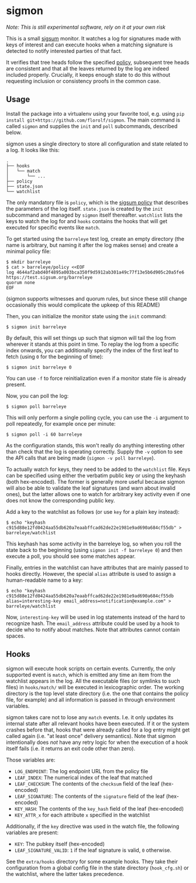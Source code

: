 # sigmon

*Note: This is still experimental software, rely on it at your own risk*

This is a small [sigsum](https://sigsum.org) monitor. It watches a log for signatures made with keys of interest and can execute hooks when a matching signature is detected to notify interested parties of that fact.

It verifies that tree heads follow the specified [policy](https://git.glasklar.is/sigsum/core/sigsum-go/-/blob/main/doc/policy.md), subsequent tree heads are consistent and that all the leaves returned by the log are indeed included properly. Crucially, it keeps enough state to do this without requesting inclusion or consistency proofs in the common case.

## Usage

Install the package into a virtualenv using your favorite tool, e.g. using `pip install git+https://github.com/florolf/sigmon`. The main command is called `sigmon` and supplies the `init` and `poll` subcommands, described below.

sigmon uses a single directory to store all configuration and state related to a log. It looks like this:

```
.
├── hooks
│   └── match
│       └── ...
├── policy
├── state.json
└── watchlist
```

The only mandatory file is `policy`, which is the [sigsum policy](https://git.glasklar.is/sigsum/core/sigsum-go/-/blob/main/doc/policy.md) that describes the parameters of the log itself. `state.json` is created by the `init` subcommand and managed by `sigmon` itself thereafter. `watchlist` lists the keys to watch the log for and `hooks` contains the hooks that will get executed for specific events like `match`.

To get started using the `barreleye` test log, create an empty directory (the name is arbitrary, but naming it after the log makes sense) and create a minimal policy file:

```
$ mkdir barreleye
$ cat > barreleye/policy <<EOF
log 4644af2abd40f4895a003bca350f9d5912ab301a49c77f13e5b6d905c20a5fe6 https://test.sigsum.org/barreleye
quorum none
EOF
```

(sigmon supports witnesses and quorum rules, but since these still change occasionally this would complicate the upkeep of this README)

Then, you can initialize the monitor state using the `init` command:

```
$ sigmon init barreleye
```

By default, this will set things up such that sigmon will tail the log from wherever it stands at this point in time. To replay the log from a specific index onwards, you can additionally specify the index of the first leaf to fetch (using `0` for the beginning of time):

```
$ sigmon init barreleye 0
```

You can use `-f` to force reinitialization even if a monitor state file is already present.

Now, you can poll the log:

```
$ sigmon poll barreleye
```

This will only perform a single polling cycle, you can use the `-i` argument to poll repeatedly, for example once per minute:

```
$ sigmon poll -i 60 barreleye
```

As the configuration stands, this won't really do anything interesting other than check that the log is operating correctly. Supply the `-v` option to see the API calls that are being made (`sigmon -v poll barreleye`).

To actually watch for keys, they need to be added to the `watchlist` file. Keys can be specified using either the verbatim public key or using the keyhash (both hex-encoded). The former is generally more useful because sigmon will also be able to validate the leaf signatures (and warn about invalid ones), but the latter allows one to watch for arbitrary key activity even if one does not know the corresponding public key.

Add a key to the watchlist as follows (or use `key` for a plain key instead):

```
$ echo "keyhash c915d88e12fd0424aa55db620a7eaabffcad62de22e1981e9ad690a684cf55db" > barreleye/watchlist
```

This keyhash has some activity in the barreleye log, so when you roll the state back to the beginning (using `sigmon init -f barreleye 0`) and then execute a poll, you should see some matches appear.

Finally, entries in the watchlist can have attributes that are mainly passed to hooks directly. However, the special `alias` attribute is used to assign a human-readable name to a key:

```
$ echo "keyhash c915d88e12fd0424aa55db620a7eaabffcad62de22e1981e9ad690a684cf55db alias=interesting-key email_address=notification@example.com" > barreleye/watchlist
```

Now, `interesting-key` will be used in log statements instead of the hard to recognize hash. The `email_address` attribute could be used by a hook to decide who to notify about matches. Note that attributes cannot contain spaces.

## Hooks

sigmon will execute hook scripts on certain events. Currently, the only supported event is `match`, which is emitted any time an item from the watchlist appears in the log. All the executable files (or symlinks to such files) in `hooks/match/` will be executed in lexicographic order. The working directory is the top level state directory (i.e. the one that contains the policy file, for example) and all information is passed in through environment variables.

sigmon takes care not to lose any `match` events. I.e. it only updates its internal state after all relevant hooks have been executed. If it or the system crashes before that, hooks that were already called for a log entry might get called again (i.e. "at least once" delivery semantics). Note that sigmon intentionally does *not* have any retry logic for when the execution of a hook itself fails (i.e. it returns an exit code other than zero).

Those variables are:

 - `LOG_ENDPOINT`: The log endpoint URL from the policy file
 - `LEAF_INDEX`: The numerical index of the leaf that matched
 - `LEAF_CHECKSUM`: The contents of the `checksum` field of the leaf (hex-encoded)
 - `LEAF_SIGNATURE`: The contents of the `signature` field of the leaf (hex-encoded)
 - `KEY_HASH`: The contents of the `key_hash` field of the leaf (hex-encoded)
 - `KEY_ATTR_x` for each attribute `x` specified in the watchlist

Additionally, if the `key` directive was used in the watch file, the following variables are present:
 - `KEY`: The pubkey itself (hex-encoded)
 - `LEAF_SIGNATURE_VALID`: `1` if the leaf signature is valid, `0` otherwise.

See the `extra/hooks` directory for some example hooks. They take their configuration from a global config file in the state directory (`hook_cfg.sh`) or the watchlist, where the latter takes precedence.
